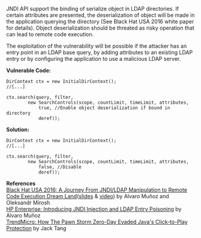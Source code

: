  JNDI API support the binding of serialize object in LDAP directories. If certain attributes are presented, the deserialization of object will be made in the application querying the directory (See Black Hat USA 2016 white paper for details). Object deserialization should be threated as risky operation that can lead to remote code execution.

The exploitation of the vulnerability will be possible if the attacker has an entry point in an LDAP base query, by adding attributes to an existing LDAP entry or by configuring the application to use a malicious LDAP server.

**Vulnerable Code:**

```
DirContext ctx = new InitialDirContext();
//[...]

ctx.search(query, filter,
        new SearchControls(scope, countLimit, timeLimit, attributes,
            true, //Enable object deserialization if bound in directory
            deref));
```

**Solution:**

```
DirContext ctx = new InitialDirContext();
//[...]

ctx.search(query, filter,
        new SearchControls(scope, countLimit, timeLimit, attributes,
            false, //Disable
            deref));
```
  

**References**  
[Black Hat USA 2016: A Journey From JNDI/LDAP Manipulation to Remote Code Execution Dream Land](https://www.blackhat.com/docs/us-16/materials/us-16-Munoz-A-Journey-From-JNDI-LDAP-Manipulation-To-RCE-wp.pdf)([slides](https://www.blackhat.com/docs/us-16/materials/us-16-Munoz-A-Journey-From-JNDI-LDAP-Manipulation-To-RCE.pdf) & [video](https://www.youtube.com/watch?v=Y8a5nB-vy78)) by Alvaro Muñoz and Oleksandr Mirosh  
[HP Enterprise: Introducing JNDI Injection and LDAP Entry Poisoning](https://community.hpe.com/t5/Security-Research/Introducing-JNDI-Injection-and-LDAP-Entry-Poisoning/ba-p/6885118) by Alvaro Muñoz  
[TrendMicro: How The Pawn Storm Zero-Day Evaded Java's Click-to-Play Protection](http://blog.trendmicro.com/trendlabs-security-intelligence/new-headaches-how-the-pawn-storm-zero-day-evaded-javas-click-to-play-protection/) by Jack Tang

 